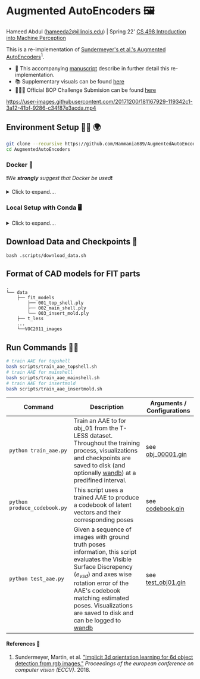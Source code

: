 # Augmented AutoEncoders 🖼️

Hameed Abdul (hameeda2@illinois.edu) | Spring 22' [CS 498 Introduction into Machine Perception][cs498]

This is a re-implementation of [Sundermeyer's et al.'s Augmented AutoEncoders][aae_paper]$^1$. 


- :scroll: This accompanying [manuscript][overleaf] describe in further detail this re-implementation.
- 📚 Supplementary visuals can be found [here][supp] 
- 🏋🏿‍♂️ Official BOP Challenge Submision can be found [here][bop]



https://user-images.githubusercontent.com/20171200/181167929-119342c1-3a12-41bf-9286-c34f87e3acda.mp4


## Environment Setup 👷🏿 :earth_africa:
```bash
git clone --recursive https://github.com/Hammania689/AugmentedAutoEncoders.git
cd AugmentedAutoEncoders
```


### Docker 🐳
❗*We **strongly** suggest that Docker be used*❗
<details>
<summary>Click to expand....</summary>


### Prequisites
- [Docker][docker]
- [Nvidia-docker2][nv2]
- [nvidia-container-runtime][ncr]

[docker]: https://docs.docker.com/install/
[nv2]: https://github.com/nvidia/nvidia-docker/wiki/
[hardware]: http://wiki.ros.org/docker/Tutorials/Hardware%20Acceleration
[ncr]: https://github.com/nvidia/nvidia-container-runtime#ubuntu-distributions

### Running Commands

```bash
cd {path_to_this_repo}/pose_estimation/poserbpf
# Build image 
bash Docker/build_image

# Build and start container
bash Docker/build_container
```

The previous command will start an interactive shell session with the `stable_pose_aae` docker container that was just built.


#### Post Container Setup
```bash
cd src/ycb_render
pip install -r requirement.txt
pip install -e .

# ROI Align Setup
cd ../../src/RoIAlign
pip install -e .
```


To start and connect to the built container 
#### Access the running container in another terminal
```bash 
Docker/start_container
```

*This will start another interactive shell session with the running `stable_pose_aae` container that was built. Running this is equivalent to opening a new terminal window. **So prior to running the roslaunch or rosrun commands outline below you will need to run `docker exec -it stable_pose_aae bash`***

#### Helpful Resources for Extending and Debugging Docker with ROS, NVIDIA, and GUI passthrough
- [Official MoveIt! 1 Docker Install Documentation][moveit]
- [ROS' Docker Hardware Accleration][ros_docker_doc]
- [How to Use Basler USB Cameras in Docker Container][basler_dock]

[moveit]:https://moveit.ros.org/install/docker/
[basler_dock]:https://www.baslerweb.com/en/sales-support/knowledge-base/frequently-asked-questions/how-to-use-basler-usb-cameras-in-docker-container/588488/
[ros_docker_doc]:http://wiki.ros.org/docker/Tutorials/Hardware%20Acceleration

</details>


### Local Setup with Conda 🖥

<details>
<summary> Click to expand....</summary>

#### Conda setup
```bash
conda env create -f env.yml
conda activate aae
pip install -e .
```

#### YCB Renderer & ROI Align Setup
```bash
cd src/ycb_render
sudo apt-get install libassimp-dev
pip install -r requirement.txt
# additionally, you need to install nvidia OpenGL drivers and make them visible
export LD_LIBRARY_PATH=/usr/lib/nvidia-<vvv>:$LD_LIBRARY_PATH
pip install -e .

cd ../../src/RoIAlign
pip install -e .
```
</details>


## Download Data and Checkpoints :floppy_disk:

`bash .scripts/download_data.sh`

## Format of CAD models for FIT parts
```angular
.
└── data
    ├── fit_models
        ├── 001_top_shell.ply
        ├── 002_main_shell.ply
        └── 003_insert_mold.ply
    ├── t_less
    ...
    └──VOC2011_images
```

## Run Commands 🏇🏿
```bash
# train AAE for topshell
bash scripts/train_aae_topshell.sh
# train AAE for mainshell
bash scripts/train_aae_mainshell.sh
# train AAE for insertmold
bash scripts/train_aae_insertmold.sh
```

|Command| Description| Arguments / Configurations|
|--|--|--|
|`python train_aae.py`| Train an AAE to for obj_01 from the T-LESS dataset. Throughout the training process, visualizations and checkpoints are saved to disk (and optionally [wandb][wandb]) at a predifined interval. | see [obj_00001.gin][train_cfg] |
|`python produce_codebook.py`| This script uses a trained AAE to produce a codebook of latent vectors and their corresponding poses | see [codebook.gin][cb_cfg] |
|`python test_aae.py`| Given a sequence of images with ground truth poses information, this script evaluates the Visible Surface Discrepency ($e_{vsd}$) and axes wise rotation error of the AAE's codebook matching estimated poses. Visualizations are saved to disk and can be logged to [wandb][wandb] | see [test_obj01.gin][test_cfg] |


####  References :book:
1. Sundermeyer, Martin, et al. ["Implicit 3d orientation learning for 6d object detection from rgb images."][aae_paper] _Proceedings of the european conference on computer vision (ECCV)_. 2018.


[overleaf]: https://www.overleaf.com/read/xrjynfnswxqn
[aae_paper]:https://arxiv.org/abs/1902.01275
[vid]: https://drive.google.com/file/d/1I_XpvzuptCkVtKkc63rGoDXEgP39ZJn-/view?usp=sharing
[supp]: https://bit.ly/3zel9gK
[cs498]: https://shenlong.web.illinois.edu/teaching/cs498spring22/
[wandb]: https://wandb.ai

[cb_cfg]: https://github.com/Hammania689/AugmentedAutoEncoders/blob/main/config/codebook.gin
[train_cfg]: https://github.com/Hammania689/AugmentedAutoEncoders/blob/main/config/train/linemod/obj_0001.gin
[test_cfg]: https://github.com/Hammania689/AugmentedAutoEncoders/blob/main/config/test_obj01.gin
[bop]: https://bop.felk.cvut.cz/sub_info/2427/
